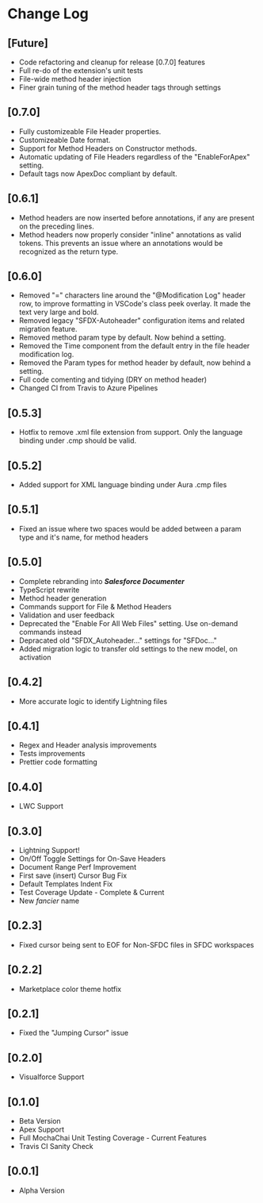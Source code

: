 # Change Log

## [Future]

- Code refactoring and cleanup for release [0.7.0] features
- Full re-do of the extension's unit tests
- File-wide method header injection
- Finer grain tuning of the method header tags through settings

## [0.7.0]

- Fully customizeable File Header properties.
- Customizeable Date format.
- Support for Method Headers on Constructor methods.
- Automatic updating of File Headers regardless of the "EnableForApex" setting.
- Default tags now ApexDoc compliant by default.

## [0.6.1]

- Method headers are now inserted before annotations, if any are present on the preceding lines.
- Method headers now properly consider "inline" annotations as valid tokens. This prevents an issue where an annotations would be recognized as the return type.

## [0.6.0]

- Removed "=" characters line around the "@Modification Log" header row, to improve formatting in VSCode's class peek overlay. It made the text very large and bold.
- Removed legacy "SFDX-Autoheader" configuration items and related migration feature.
- Removed method param type by default. Now behind a setting.
- Removed the Time component from the default entry in the file header modification log.
- Removed the Param types for method header by default, now behind a setting.
- Full code comenting and tidying (DRY on method header)
- Changed CI from Travis to Azure Pipelines

## [0.5.3]

- Hotfix to remove .xml file extension from support. Only the language binding under .cmp should be valid.

## [0.5.2]

- Added support for XML language binding under Aura .cmp files

## [0.5.1]

- Fixed an issue where two spaces would be added between a param type and it's name, for method headers

## [0.5.0]

- Complete rebranding into **_Salesforce Documenter_**
- TypeScript rewrite
- Method header generation
- Commands support for File & Method Headers
- Validation and user feedback
- Deprecated the "Enable For All Web Files" setting. Use on-demand commands instead
- Depracated old "SFDX_Autoheader..." settings for "SFDoc..."
- Added migration logic to transfer old settings to the new model, on activation

## [0.4.2]

- More accurate logic to identify Lightning files

## [0.4.1]

- Regex and Header analysis improvements
- Tests improvements
- Prettier code formatting

## [0.4.0]

- LWC Support

## [0.3.0]

- Lightning Support!
- On/Off Toggle Settings for On-Save Headers
- Document Range Perf Improvement
- First save (insert) Cursor Bug Fix
- Default Templates Indent Fix
- Test Coverage Update - Complete & Current
- New _fancier_ name

## [0.2.3]

- Fixed cursor being sent to EOF for Non-SFDC files in SFDC workspaces

## [0.2.2]

- Marketplace color theme hotfix

## [0.2.1]

- Fixed the "Jumping Cursor" issue

## [0.2.0]

- Visualforce Support

## [0.1.0]

- Beta Version
- Apex Support
- Full MochaChai Unit Testing Coverage - Current Features
- Travis CI Sanity Check

## [0.0.1]

- Alpha Version
